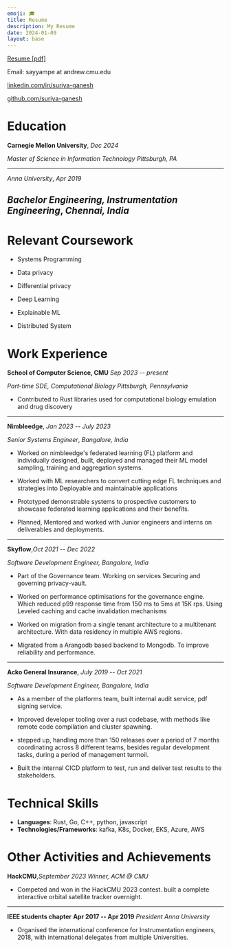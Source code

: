```yaml
---
emoji: 🎓
title: Resume
description: My Resume
date: 2024-01-09
layout: base
---
```


[Resume \[pdf\]](/surya-resume.pdf)

Email: sayyampe at andrew.cmu.edu

[linkedin.com/in/suriya-ganesh](https://linkedin.com/in/suriya-ganesh/)

[github.com/suriya-ganesh](https://github.com/suriya-ganesh)

# Education


**Carnegie Mellon University**, *Dec 2024*

*Master of Science in Information Technology*     *Pittsburgh, PA*


-----------------------------------------------------------------------
*Anna University*, *Apr 2019*

*Bachelor Engineering, Instrumentation Engineering*, *Chennai, India*
-----------------------------------------------------------------------

# Relevant Coursework

-   Systems Programming

-   Data privacy

-   Differential privacy

-   Deep Learning

-   Explainable ML

-   Distributed System

# Work Experience

**School of Computer Science, CMU**           *Sep 2023 -- present*

*Part-time SDE, Computational Biology*     *Pittsburgh, Pennsylvania*

-    Contributed to Rust libraries used for computational biology
    emulation and drug discovery

--------------------------- ---------------------------
**Nimbleedge**, *Jan 2023 -- July 2023*
  
*Senior Systems Engineer*, *Bangalore, India*

-    Worked on nimbleedge's federated learning (FL) platform and
    individually designed, built, deployed and managed their ML
    model sampling, training and aggregation systems.

-    Worked with ML researchers to convert cutting edge FL
    techniques and strategies into Deployable and maintainable
    applications

-    Prototyped demonstrable systems to prospective customers to
    showcase federated learning applications and their benefits.

-    Planned, Mentored and worked with Junior engineers and interns
    on deliverables and deployments.

--------------------------------- --------------------------
  **Skyflow**,*Oct 2021 -- Dec 2022*

  *Software Development Engineer, Bangalore, India*

-    Part of the Governance team. Working on services Securing and
    governing privacy-vault.

-    Worked on performance optimisations for the governance engine.
    Which reduced p99 response time from 150 ms to 5ms at 15K rps.
    Using Leveled caching and cache invalidation mechanisms

-    Worked on migration from a single tenant architecture to a
    multitenant architecture. With data residency in multiple AWS
    regions.

-    Migrated from a Arangodb based backend to Mongodb. To improve
    reliability and performance.

--------------------------------- ---------------------------
**Acko General Insurance**, *July 2019 -- Oct 2021*

*Software Development Engineer, Bangalore, India*

-    As a member of the platforms team, built internal audit
    service, pdf signing service.

-    Improved developer tooling over a rust codebase, with methods
    like remote code compilation and cluster spawning.

-    stepped up, handling more than 150 releases over a period of 7
    months coordinating across 8 different teams, besides regular
    development tasks, during a period of management turmoil.

-    Built the internal CICD platform to test, run and deliver test
    results to the stakeholders.

# Technical Skills

- **Languages**: Rust, Go, C++, python, javascript
- **Technologies/Frameworks**: kafka, K8s, Docker, EKS, Azure, AWS

# Other Activities and Achievements

**HackCMU**,*September 2023*
*Winner, ACM @ CMU*

-    Competed and won in the HackCMU 2023 contest. built a complete
    interactive orbital satellite tracker overnight.

--------------------------- --------------------------
**IEEE students chapter**     **Apr 2017 -- Apr 2019**
*President*                          *Anna University*

- Organised the international conference for Instrumentation engineers, 2018, with international delegates from multiple Universities.
